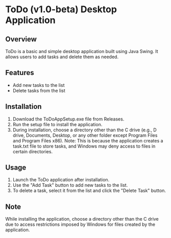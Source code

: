 # ToDo (v1.0-beta) Desktop Application

## Overview
ToDo is a basic and simple desktop application built using Java Swing. It allows users to add tasks and delete them as needed.

## Features
- Add new tasks to the list
- Delete tasks from the list

## Installation
1. Download the ToDoAppSetup.exe file from Releases.
2. Run the setup file to install the application.
3. During installation, choose a directory other than the C drive (e.g., D drive, Documents, Desktop, or any other folder except Program Files and Program Files x86).
   Note: This is because the application creates a task.txt file to store tasks, and Windows may deny access to files in certain directories.

## Usage
1. Launch the ToDo application after installation.
2. Use the "Add Task" button to add new tasks to the list.
3. To delete a task, select it from the list and click the "Delete Task" button.

## Note
While installing the application, choose a directory other than the C drive due to access restrictions imposed by Windows for files created by the application.

